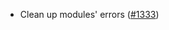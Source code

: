<!--
    Add your entry's details here (in Markdown format).

    If you don't change this message, or if this file is empty, the entry will
    not be created.
-->

*   Clean up modules' errors ([#1333])

[#1333]: https://github.com/informalsystems/ibc-rs/issues/1333
